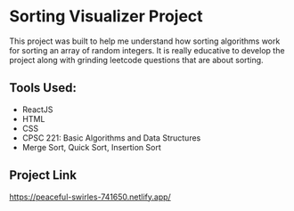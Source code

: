 # Sorting Visualizer Project

This project was built to help me understand how sorting algorithms work for sorting an array of random integers. It is really educative to develop the project along with grinding leetcode questions that are about sorting.

## Tools Used:

-  ReactJS
-  HTML
-  CSS
-  CPSC 221: Basic Algorithms and Data Structures
-  Merge Sort, Quick Sort, Insertion Sort

## Project Link

https://peaceful-swirles-741650.netlify.app/
